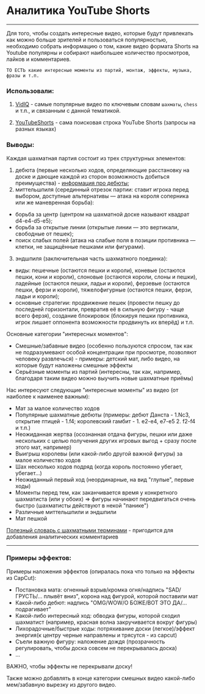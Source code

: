 # Аналитика YouTube Shorts
___
Для того, чтобы создать интересные видео, которые будут привлекать как можно больше зрителей и пользоваться популярностью, необходимо собрать информацию о том, какие видео формата Shorts на Youtube популярны и собирают наибольшее количество просмотров, лайков и комментариев.

    ТО ЕСТЬ какие интересные моменты из партий, монтаж, эффекты, музыка, фразы и т.п.

### Использовали:

1) [VidlQ](https://app.vidiq.com) - самые популярные видео по ключевым словам ```шахматы```,  ```chess``` и т.п., и связанным с данной тематикой.

2) [YouTubeShorts](https://www.youtube.com/results?search_query=шахматы) - сама поисковая строка YouTube Shorts (запросы на разных языках)

### Выводы:
Каждая шахматная партия состоит из трех структурных элементов:
1. дебюта (первые несколько ходов, определяющие расстановку на доске и дающие каждой из сторон возможность добиться преимущества) - [информация про дебюты](https://chess-boom.online/kak-nachinat-shahmatnuyu-partiyu/);
2. миттельшпиля (серединный отрезок партии: ставит игрока перед выбором, доступные альтернативы — атака на короля соперника или же маневренная борьба):
  - борьба за центр (центром на шахматной доске называют квадрат d4-e4-d5-e5);
  - борьба за открытые линии (открытые линии — это вертикали, свободные от пешек);
  - поиск слабых полей (атака на слабые поля в позиции противника — клетки, не защищённые пешками или фигурами).
3. эндшпиля (заключительная часть шахматного поединка):
  - виды: пешечные (остаются пешки и короли), коневые (остаются пешки, кони и короли), слоновые (остаются короли, слоны и пешки), ладейные (остаются пешки, ладьи и короли), ферзевые (остаются пешки, ферзи и короли), тяжелофигурные (остаются пешки, ферзи, ладьи и короли);
  - основные стратегии: продвижение пешек (провести пешку до последней горизонтали, превратив её в сильную фигуру - чаще всего ферзя), создание блокировок (блокируя пешки противника, игрок лишает оппонента возможности продвинуть их вперёд) и т.п.

Основные категории "интересных моментов":
- Смешные/забавные видео (особенно пользуются спросом, так как не подразумевают особой концентрации при просмотре, позволяют человеку развлечься) - примеры: детский мат, либо видео, на которые будут наложены смешные эффекты
- Серьёзные моменты из партий (интересны, так как, например, благодаря таким видео можно выучить новые шахматные приёмы)

Нас интересуют следующие "интересные моменты" из видео (от наиболее к наименее важным):
- Мат за малое количество ходов
- Популярные шахматные дебюты (примеры: дебют Данста - 1.Nc3, открытие птицей - 1.f4; королевский гамбит - 1. e2-e4, e7-e5 2. f2-f4 и т.п.)
- Неожиданная жертва (осознанная отдача фигуры, пешки или даже нескольких с целью получения других игровых выгод + сразу после этого мат, например)
- Выигрыш королевы (или какой-либо другой важной фигуры) за малое количество ходов
- Шах несколько ходов подряд (когда король постоянно убегает, убегает...)
- Неожиданный первый ход (неординарные, на вид "глупые", первые ходы)
- Моменты перед тем, как заканчивается время у конкретного шахматиста (или у обоих) => фигуры начинают передвигаться очень быстро (шахматисты действуют в некой "панике")
- Различные миттельшпили и эндшпили
- Мат пешкой

[Полезный словарь с шахматными терминами](https://skysmart.ru/articles/chess/shakhmatnyj-slovar) - пригодится для добавления аналитических комментариев

___
### Примеры эффектов:

Примеры наложения эффектов (опиралась пока что только на эффекты из CapCut):
- Постановка мата: огненный взрыв/кромка огня/надпись "SAD/ГРУСТЬ/... плывёт вниз", корона над фигурой, которой поставили мат
- Какой-либо дебют: надпись "OMG/WOW/О БОЖЕ/ВОТ ЭТО ДА/... подрагивает"
- Какой-либо интересный ход: обводка фигуры, которой сходил шахматист (например, красная волна закручивается вокруг фигуры) 
- Лихорадочные/быстрые ходы: потряхивание доски (легкое)/эффект энергия(к центру черные направлены и трясутся - из capcut)
- Съели важную фигуру: наложение дождя (прозрачность регулировать, чтобы доска совсем не перекрывалась доска)
-  ...

ВАЖНО, чтобы эффекты не перекрывали доску!

Также можно добавлять в конце категории смешных видео какой-либо мем/забавную вырезку из другого видео.
